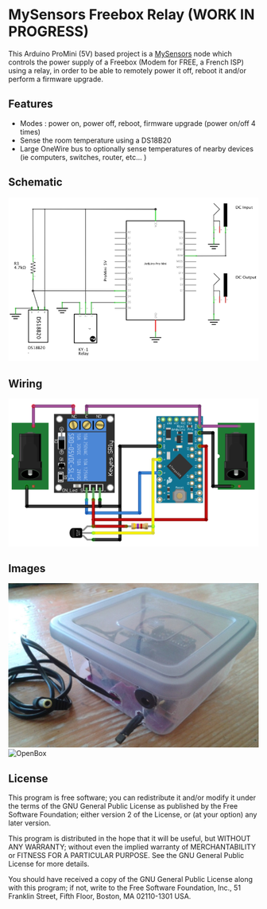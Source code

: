 # MySensors Freebox Relay (WORK IN PROGRESS)

This Arduino ProMini (5V) based project is a [MySensors](https://www.mysensors.org/)  node which controls the power supply of a Freebox (Modem for FREE, a French ISP) using a relay, in order to be able to remotely power it off, reboot it and/or perform a firmware upgrade.


## Features

- Modes : power on, power off, reboot, firmware upgrade (power on/off 4 times)
- Sense the room temperature using a DS18B20
- Large OneWire bus to optionally sense temperatures of nearby devices (ie computers, switches, router, etc... )


## Schematic
![schematic](images/schematic.png)


## Wiring
![wiring](images/wiring.png)

## Images
![Box](images/img_box.jpg)
![OpenBox](images/img_open.jpg)


## License

This program is free software; you can redistribute it and/or modify it under the terms of the GNU General Public License as published by the Free Software Foundation; either version 2 of the License, or (at your option) any later version.

This program is distributed in the hope that it will be useful, but WITHOUT ANY WARRANTY; without even the implied warranty of MERCHANTABILITY or FITNESS FOR A PARTICULAR PURPOSE.  See the GNU General Public License for more details.

You should have received a copy of the GNU General Public License along with this program; if not, write to the Free Software Foundation, Inc., 51 Franklin Street, Fifth Floor, Boston, MA 02110-1301 USA.
